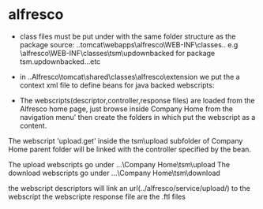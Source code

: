 alfresco
========

- class files must be put under with the same folder structure as the package source:
..tomcat\webapps\alfresco\WEB-INF\classes\..
e.g \alfresco\WEB-INF\classes\tsm\updownbacked for package tsm.updownbacked...etc

- in ..Alfresco\tomcat\shared\classes\alfresco\extension we put the a context xml file to define beans for java backed
webscripts:
 
<bean id="webscript.tsm.upload.upload.get"
	class="tsm.updownbacked.controller.UploadGetController" parent="webscript">
</bean>

- The webscripts(descriptor,controller,response files) are loaded from the Alfresco home page, just browse inside 
Company Home from the navigation menu' then create the folders in which put the webscript as a content. 

The webscript 'upload.get' inside the tsm\upload subfolder of Company Home parent folder will be linked with the 
controller specified by the bean.
 
The upload webscripts go under ...\Company Home\tsm\upload
The download webscripts go under ...\Company Home\tsm\download

the webscript descriptors will link an url(../alfresco/service/upload/) to the webscript
the webscripte response file are the .ftl files
